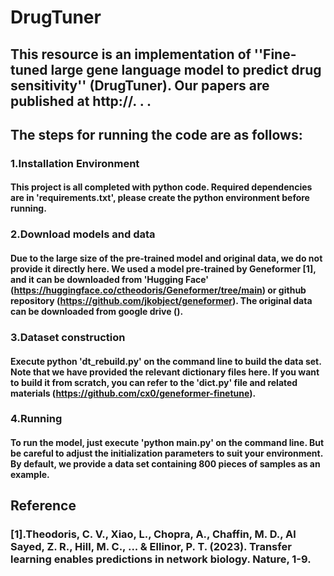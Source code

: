 # DrugTuner

## This resource is an implementation of ''Fine-tuned large gene language model to predict drug sensitivity'' (DrugTuner). Our papers are published at http://. . .

## The steps for running the code are as follows:

### 1.Installation Environment
#### This project is all completed with python code. Required dependencies are in 'requirements.txt', please create the python environment before running.

### 2.Download models and data
#### Due to the large size of the pre-trained model and original data, we do not provide it directly here. We used a model pre-trained by Geneformer [1], and it can be downloaded from 'Hugging Face' (https://huggingface.co/ctheodoris/Geneformer/tree/main) or github repository (https://github.com/jkobject/geneformer). The original data can be downloaded from google drive ().

### 3.Dataset construction
#### Execute python 'dt_rebuild.py' on the command line to build the data set. Note that we have provided the relevant dictionary files here. If you want to build it from scratch, you can refer to the 'dict.py' file and related materials (https://github.com/cx0/geneformer-finetune).

### 4.Running
#### To run the model, just execute 'python main.py' on the command line. But be careful to adjust the initialization parameters to suit your environment. By default, we provide a data set containing 800 pieces of samples as an example.

## Reference
### [1].Theodoris, C. V., Xiao, L., Chopra, A., Chaffin, M. D., Al Sayed, Z. R., Hill, M. C., ... & Ellinor, P. T. (2023). Transfer learning enables predictions in network biology. Nature, 1-9.
